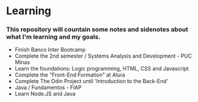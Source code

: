# Learning
### This repository will countain some notes and sidenotes about what I'm learning and my goals.


* Finish Banco Inter Bootcamp
* Complete the 2nd semester / Systems Analysis and Development - PUC Minas
* Learn the foundations: Logic programming, HTML, CSS and Javascript
* Complete the "Front-End Formation" at Alura
* Complete The Odin Project until 'Introduction to the Back-End'
* Java / Fundamentos - FIAP
* Learn Node.JS and Java
